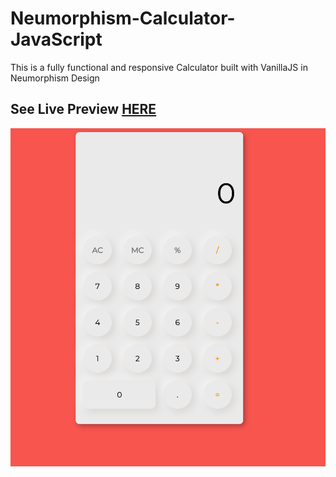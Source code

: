 # Neumorphism-Calculator-JavaScript
This is a fully functional and responsive Calculator built with VanillaJS in Neumorphism Design

## See Live Preview [HERE](https://kelvinblaze.github.io/Neumorphism-Calculator/)

![Preview of Neumorphism Calculator](preview.png)
